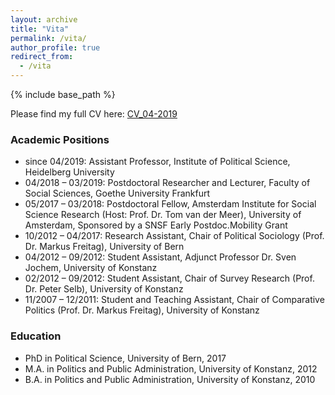 ```yaml
---
layout: archive
title: "Vita"
permalink: /vita/
author_profile: true
redirect_from:
  - /vita
---
```


{% include base_path %}

Please find my full CV here: [CV_04-2019](http://kathrinackermann.github.io/files/CV_Ackermann_020419.pdf)

### Academic Positions
* since 04/2019:      Assistant Professor, Institute of Political Science, Heidelberg University
* 04/2018 – 03/2019:  Postdoctoral Researcher and Lecturer, Faculty of Social Sciences, Goethe University Frankfurt
* 05/2017 – 03/2018:  Postdoctoral Fellow, Amsterdam Institute for Social Science Research (Host: Prof. Dr. Tom van der Meer), University of Amsterdam, Sponsored by a SNSF Early Postdoc.Mobility Grant
* 10/2012 – 04/2017:  Research Assistant, Chair of Political Sociology (Prof. Dr. Markus Freitag), University of Bern
* 04/2012 – 09/2012:  Student Assistant, Adjunct Professor Dr. Sven Jochem, University of Konstanz
* 02/2012 – 09/2012:  Student Assistant, Chair of Survey Research (Prof. Dr. Peter Selb), University of Konstanz
* 11/2007 – 12/2011:  Student and Teaching Assistant, Chair of Comparative Politics (Prof. Dr. Markus Freitag), University of Konstanz
  

### Education
* PhD in Political Science, University of Bern, 2017
* M.A. in Politics and Public Administration, University of Konstanz, 2012
* B.A. in Politics and Public Administration, University of Konstanz, 2010
